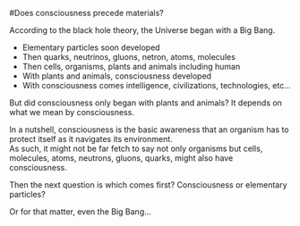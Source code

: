 #Does consciousness precede materials?

According to the black hole theory, the Universe began with a Big Bang.
- Elementary particles soon developed
- Then quarks, neutrinos, gluons, netron, atoms, molecules
- Then cells, organisms, plants and animals including human
- With plants and animals, consciousness developed
- With consciousness comes intelligence, civilizations, technologies, etc...

But did consciousness only began with plants and animals?  It depends on what we mean by consciousness.

In a nutshell, consciousness is the basic awareness that an organism has to protect itself as it navigates its environment.  
As such, it might not be far fetch to say not only organisms but cells, molecules, atoms, neutrons, gluons, quarks, might also have consciousness.

Then the next question is which comes first?  Consciousness or elementary particles?

Or for that matter, even the Big Bang...
